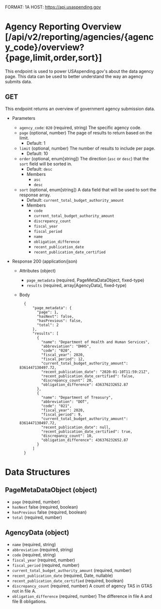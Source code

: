 FORMAT: 1A
HOST: https://api.usaspending.gov

# Agency Reporting Overview [/api/v2/reporting/agencies/{agency_code}/overview?{page,limit,order,sort}]

This endpoint is used to power USAspending.gov's about the data agency page. This data can be used to better understand the way an agency submits data.

## GET

This endpoint returns an overview of government agency submission data.

+ Parameters
    + `agency_code`: `020` (required, string)
        The specific agency code.
    + `page` (optional, number)
        The page of results to return based on the limit.
        + Default: 1
    + `limit` (optional, number)
        The number of results to include per page.
        + Default: 10
    + `order` (optional, enum[string])
        The direction (`asc` or `desc`) that the `sort` field will be sorted in.
        + Default: `desc`
        + Members
            + `asc`
            + `desc`
    + `sort` (optional, enum[string])
        A data field that will be used to sort the response array.
        + Default: `current_total_budget_authority_amount`
        + Members
            + `code`
            + `current_total_budget_authority_amount`
            + `discrepancy_count`
            + `fiscal_year`
            + `fiscal_period`
            + `name`
            + `obligation_difference`
            + `recent_publication_date`
            + `recent_publication_date_certified`

+ Response 200 (application/json)

    + Attributes (object)
        + `page_metadata` (required, PageMetaDataObject, fixed-type)
        + `results` (required, array[AgencyData], fixed-type)
    + Body

            {
                "page_metadata": {
                  "page": 1,
                  "hasNext": false,
                  "hasPrevious": false,
                  "total": 2
                },
                "results": [
                  {
                    "name": "Department of Health and Human Services",
                    "abbreviation": "DHHS",
                    "code": "020",
                    "fiscal_year": 2020,
                    "fiscal_period": 12,
                    "current_total_budget_authority_amount": 8361447130497.72,
                    "recent_publication_date": "2020-01-10T11:59:21Z",
                    "recent_publication_date_certified": false,
                    "discrepancy_count": 20,
                    "obligation_difference": 436376232652.87
                  },
                  {
                    "name": "Department of Treasury",
                    "abbreviation": "DOT",
                    "code": "021",
                    "fiscal_year": 2020,
                    "fiscal_period": 9,
                    "current_total_budget_authority_amount": 8361447130497.72,
                    "recent_publication_date": null,
                    "recent_publication_date_certified": true,
                    "discrepancy_count": 10,
                    "obligation_difference": 436376232652.87
                  }
                ]
            }

# Data Structures

## PageMetaDataObject (object)
+ `page` (required, number)
+ `hasNext` false (required, boolean)
+ `hasPrevious` false (required, boolean)
+ `total` (required, number)

## AgencyData (object)
+ `name` (required, string)
+ `abbreviation` (required, string)
+ `code` (required, string)
+ `fiscal_year` (required, number)
+ `fiscal_period` (required, number)
+ `current_total_budget_authority_amount` (required, number)
+ `recent_publication_date` (required, Date, nullable)
+ `recent_publication_date_certified` (required, boolean)
+ `discrepancy_count` (required, number)
    A count of agency TAS in GTAS not in file A.
+ `obligation_difference` (required, number)
    The difference in file A and file B obligations.
